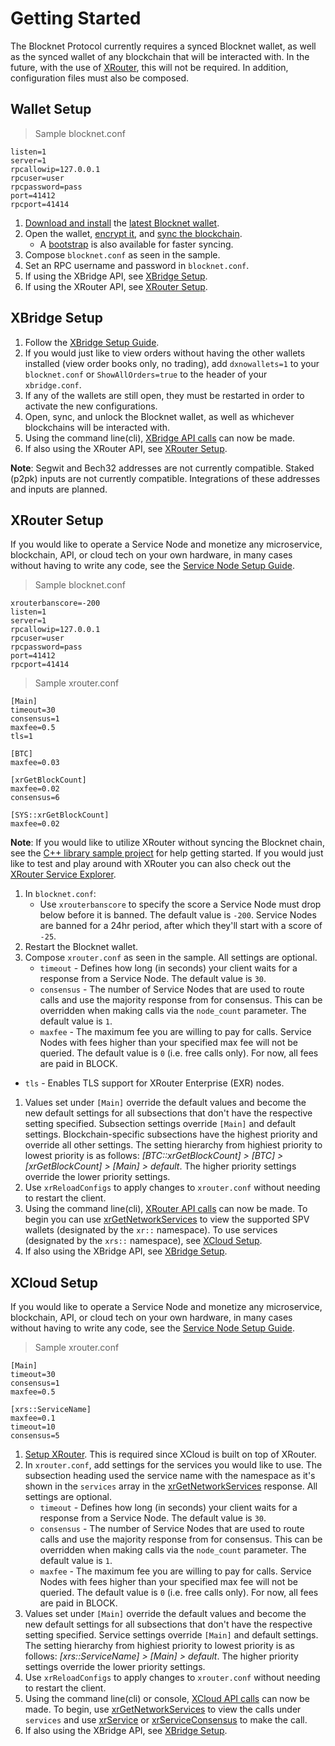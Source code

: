 # Getting Started

The Blocknet Protocol currently requires a synced Blocknet wallet, as well as the synced wallet of any blockchain that will be interacted with. In the future, with the use of [XRouter](#xrouter), this will not be required. In addition, configuration files must also be composed.





## Wallet Setup

> Sample blocknet.conf

```cli
listen=1
server=1
rpcallowip=127.0.0.1
rpcuser=user
rpcpassword=pass
port=41412
rpcport=41414
```

1. [Download and install](https://docs.blocknet.co/wallet/installation) the [latest Blocknet wallet](https://github.com/blocknetdx/blocknet/releases/latest).
1. Open the wallet, [encrypt it](https://docs.blocknet.co/wallet/encrypting), and [sync the blockchain](https://docs.blocknet.co/wallet/syncing).
	* A [bootstrap](https://github.com/blocknetdx/blocknet-blockchain-bootstrap) is also available for faster syncing.
1. Compose `blocknet.conf` as seen in the sample.
1. Set an RPC username and password in `blocknet.conf`.
1. If using the XBridge API, see [XBridge Setup](#xbridge-setup).
1. If using the XRouter API, see [XRouter Setup](#xrouter-setup).










## XBridge Setup

1. Follow the [XBridge Setup Guide](https://docs.blocknet.co/protocol/xbridge/setup).
1. If you would just like to view orders without having the other wallets installed (view order books only, no trading), add `dxnowallets=1` to your `blocknet.conf` or `ShowAllOrders=true` to the header of your `xbridge.conf`.
1. If any of the wallets are still open, they must be restarted in order to activate the new configurations.
1. Open, sync, and unlock the Blocknet wallet, as well as whichever blockchains will be interacted with.
1. Using the command line(cli), [XBridge API calls](#xbridge-api) can now be made.
1. If also using the XRouter API, see [XRouter Setup](#xrouter-setup).

**Note**: Segwit and Bech32 addresses are not currently compatible. Staked (p2pk) inputs are not currently compatible. Integrations of these addresses and inputs are planned.










## XRouter Setup

If you would like to operate a Service Node and monetize any microservice, blockchain, API, or cloud tech on your own hardware, in many cases without having to write any code, see the [Service Node Setup Guide](https://docs.blocknet.co/service-nodes/setup).

> Sample blocknet.conf

```cli
xrouterbanscore=-200
listen=1
server=1
rpcallowip=127.0.0.1
rpcuser=user
rpcpassword=pass
port=41412
rpcport=41414
```

> Sample xrouter.conf

```cli
[Main]
timeout=30
consensus=1
maxfee=0.5
tls=1

[BTC]
maxfee=0.03

[xrGetBlockCount]
maxfee=0.02
consensus=6

[SYS::xrGetBlockCount]
maxfee=0.02
```

**Note**: If you would like to utilize XRouter without syncing the Blocknet chain, see the [C++ library sample project](https://github.com/blocknetdx/libxrouter-sampleproj-cpp) for help getting started. If you would just like to test and play around with XRouter you can also check out the [XRouter Service Explorer](https://service-explorer.core.cloudchainsinc.com/#/).

1. In `blocknet.conf`:
	* Use `xrouterbanscore` to specify the score a Service Node must drop below before it is banned. The default value is `-200`. Service Nodes are banned for a 24hr period, after which they'll start with a score of `-25`.
1. Restart the Blocknet wallet.
1. Compose `xrouter.conf` as seen in the sample. All settings are optional.
	* `timeout` - Defines how long (in seconds) your client waits for a response from a Service Node. The default value is `30`.
	* `consensus` -  The number of Service Nodes that are used to route calls and use the majority response from for consensus. This can be overridden when making calls via the `node_count` parameter. The default value is `1`.
	* `maxfee` - The maximum fee you are willing to pay for calls. Service Nodes with fees higher than your specified max fee will not be queried. The default value is `0` (i.e. free calls only). For now, all fees are paid in BLOCK.
  * `tls` - Enables TLS support for XRouter Enterprise (EXR) nodes.
1. Values set under `[Main]` override the default values and become the new default settings for all subsections that don't have the respective setting specified. Subsection settings override `[Main]` and default settings. Blockchain-specific subsections have the highest priority and override all other settings. The setting hierarchy from highiest priority to lowest priority is as follows: *[BTC::xrGetBlockCount] > [BTC] > [xrGetBlockCount] > [Main] > default*. The higher priority settings override the lower priority settings.
1. Use `xrReloadConfigs` to apply changes to `xrouter.conf` without needing to restart the client.
1. Using the command line(cli), [XRouter API calls](#xrouter-api) can now be made. To begin you can use [xrGetNetworkServices](#xrgetnetworkservices) to view the supported SPV wallets (designated by the `xr::` namespace). To use services (designated by the `xrs::` namespace), see [XCloud Setup](#xcloud-setup).
1. If also using the XBridge API, see [XBridge Setup](#xbridge-setup).










## XCloud Setup

If you would like to operate a Service Node and monetize any microservice, blockchain, API, or cloud tech on your own hardware, in many cases without having to write any code, see the [Service Node Setup Guide](https://docs.blocknet.co/service-nodes/setup).

> Sample xrouter.conf

```cli
[Main]
timeout=30
consensus=1
maxfee=0.5

[xrs::ServiceName]
maxfee=0.1
timeout=10
consensus=5
```

1. [Setup XRouter](#setup-xrouter). This is required since XCloud is built on top of XRouter.
1. In `xrouter.conf`, add settings for the services you would like to use. The subsection heading used the service name with the namespace as it's shown in the `services` array in the [xrGetNetworkServices](#xrgetnetworkservices) response. All settings are optional.
	* `timeout` - Defines how long (in seconds) your client waits for a response from a Service Node. The default value is `30`.
	* `consensus` -  The number of Service Nodes that are used to route calls and use the majority response from for consensus. This can be overridden when making calls via the `node_count` parameter. The default value is `1`.
	* `maxfee` - The maximum fee you are willing to pay for calls. Service Nodes with fees higher than your specified max fee will not be queried. The default value is `0` (i.e. free calls only). For now, all fees are paid in BLOCK.
1. Values set under `[Main]` override the default values and become the new default settings for all subsections that don't have the respective setting specified. Service settings override `[Main]` and default settings. The setting hierarchy from highiest priority to lowest priority is as follows: *[xrs::ServiceName] > [Main] > default*. The higher priority settings override the lower priority settings.
1. Use `xrReloadConfigs` to apply changes to `xrouter.conf` without needing to restart the client.
1. Using the command line(cli) or console, [XCloud API calls](#xcloud-api) can now be made. To begin, use [xrGetNetworkServices](#xrgetnetworkservices) to view the calls under `services` and use [xrService](#xrservice) or [xrServiceConsensus](#xrserviceconsensus) to make the call.
1. If also using the XBridge API, see [XBridge Setup](#xbridge-setup).









